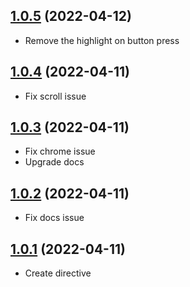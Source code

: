 ## [1.0.5](https://github.com/webigorkiev/vuetouch/tree/v1.0.5) (2022-04-12)

* Remove the highlight on button press

## [1.0.4](https://github.com/webigorkiev/vuetouch/tree/v1.0.4) (2022-04-11)

* Fix scroll issue

## [1.0.3](https://github.com/webigorkiev/vuetouch/tree/v1.0.3) (2022-04-11)

* Fix chrome issue
* Upgrade docs

## [1.0.2](https://github.com/webigorkiev/vuetouch/tree/v1.0.2) (2022-04-11)

* Fix docs issue

## [1.0.1](https://github.com/webigorkiev/vuetouch) (2022-04-11)

* Create directive
